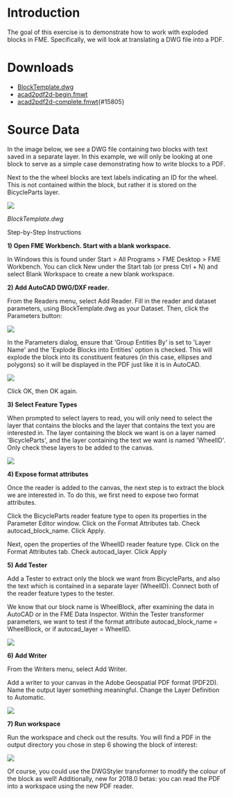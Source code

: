 

Introduction
============

The goal of this exercise is to demonstrate how to work with exploded
blocks in FME. Specifically, we will look at translating a DWG file into
a PDF.

Downloads
=========

-   [BlockTemplate.dwg](https://knowledge.safe.com/storage/attachments/15806-blocktemplate.dwg)
-   [acad2pdf2d-begin.fmwt](https://knowledge.safe.com/storage/attachments/15804-acad2pdf2d-begin.fmwt)
-   [acad2pdf2d-complete.fmwt](https://knowledge.safe.com/storage/attachments/15805-acad2pdf2d-complete.fmwt){#15805}

Source Data
===========

In the image below, we see a DWG file containing two blocks with text
saved in a separate layer. In this example, we will only be looking at
one block to serve as a simple case demonstrating how to write blocks to
a PDF.

Next to the the wheel blocks are text labels indicating an ID for the
wheel. This is not contained within the block, but rather it is stored
on the BicycleParts layer.

![](Images/1d8f2f542032c3635480cbe7924a67db1d41deae.png)

*BlockTemplate.dwg*

Step-by-Step Instructions

**1) Open FME Workbench. Start with a blank workspace.**

In Windows this is found under Start \> All Programs \> FME Desktop \>
FME Workbench. You can click New under the Start tab (or press Ctrl + N)
and select Blank Workspace to create a new blank workspace.

**2) Add AutoCAD DWG/DXF reader.**

From the Readers menu, select Add Reader. Fill in the reader and dataset
parameters, using BlockTemplate.dwg as your Dataset. Then, click the
Parameters button:

![](Images/452b1bea54908810afd101adfd02abf88543aa66.png)

In the Parameters dialog, ensure that 'Group Entities By' is set to
'Layer Name' and the 'Explode Blocks into Entities' option is checked.
This will explode the block into its constituent features (in this case,
ellipses and polygons) so it will be displayed in the PDF just like it
is in AutoCAD.

![](Images/dfe300db8b992b09703a928beb51b03bc0235e70.png)

Click OK, then OK again.

**3) Select Feature Types**

When prompted to select layers to read, you will only need to select the
layer that contains the blocks and the layer that contains the text you
are interested in. The layer containing the block we want is on a layer
named 'BicycleParts', and the layer containing the text we want is named
\'WheelID\'. Only check these layers to be added to the canvas.

![](Images/5f9670f04789eb95eab4a4715b5553da07be921a.png)

**4) Expose format attributes**

Once the reader is added to the canvas, the next step is to extract the
block we are interested in. To do this, we first need to expose two
format attributes.

Click the BicycleParts reader feature type to open its properties in the
Parameter Editor window. Click on the Format Attributes tab. Check
autocad\_block\_name. Click Apply.

Next, open the properties of the WheelID reader feature type. Click on
the Format Attributes tab. Check autocad\_layer. Click Apply

**5) Add Tester**

Add a Tester to extract only the block we want from BicycleParts, and
also the text which is contained in a separate layer (WheelID). Connect
both of the reader feature types to the tester.

We know that our block name is WheelBlock, after examining the data in
AutoCAD or in the FME Data Inspector. Within the Tester transformer
parameters, we want to test if the format attribute autocad\_block\_name
= WheelBlock, or if autocad\_layer = WheelID.

![](Images/6d2f7508668b25ae68202289797f4ccd6786986a.png)

**6) Add Writer**

From the Writers menu, select Add Writer.

Add a writer to your canvas in the Adobe Geospatial PDF format (PDF2D).
Name the output layer something meaningful. Change the Layer Definition
to Automatic.

![](Images/5a59b0d694cc4ee2a214ca35d74a8b7a633bc2f2.png)

**7) Run workspace**

Run the workspace and check out the results. You will find a PDF in the
output directory you chose in step 6 showing the block of interest:

![](Images/6565c3d65ce219426988a6aae24a94a05d5c4678.png)

Of course, you could use the DWGStyler transformer to modify the colour
of the block as well! Additionally, new for 2018.0 betas: you can read
the PDF into a workspace using the new PDF reader.


